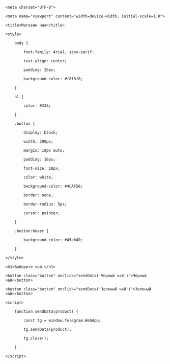 <!DOCTYPE html>

<html lang="ru">

<head>

    <meta charset="UTF-8">

    <meta name="viewport" content="width=device-width, initial-scale=1.0">

    <title>Магазин чая</title>

    <style>

        body {

            font-family: Arial, sans-serif;

            text-align: center;

            padding: 20px;

            background-color: #f8f8f8;

        }

        h1 {

            color: #333;

        }

        .button {

            display: block;

            width: 200px;

            margin: 10px auto;

            padding: 10px;

            font-size: 18px;

            color: white;

            background-color: #4CAF50;

            border: none;

            border-radius: 5px;

            cursor: pointer;

        }

        .button:hover {

            background-color: #45a049;

        }

    </style>

</head>

<body>

    <h1>Выберите чай:</h1>

    <button class="button" onclick="sendData('Черный чай')">Черный чай</button>

    <button class="button" onclick="sendData('Зеленый чай')">Зеленый чай</button>

<script>
  window.Telegram.WebApp.ready();  // Говорим Telegram, что WebApp загружен

  document.getElementById("myButton").addEventListener("click", function () {
    window.Telegram.WebApp.sendData("Пользователь нажал кнопку!");
    window.Telegram.WebApp.close();
  });
</script>

    <script>

        function sendData(product) {

            const tg = window.Telegram.WebApp;

            tg.sendData(product);

            tg.close();

        }

    </script>

</body>

</html>
